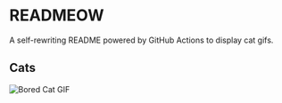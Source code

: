 # READMEOW

A self-rewriting README powered by GitHub Actions to display cat gifs.

## Cats

![Bored Cat GIF](https://media3.giphy.com/media/v1.Y2lkPTlhY2QwMmRhd3ZyN2wzZGJ2czRqdnJqcjRyaXpqcXc1MHpyYWowcHJtOWs2ZmVzdCZlcD12MV9naWZzX3NlYXJjaCZjdD1n/mlvseq9yvZhba/200.gif)
